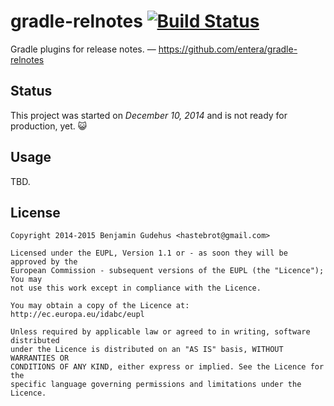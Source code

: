 # gradle-relnotes [![Build Status](https://travis-ci.org/entera/gradle-relnotes.svg?branch=master)](https://travis-ci.org/entera/gradle-relnotes)

Gradle plugins for release notes. &mdash; https://github.com/entera/gradle-relnotes


## Status

This project was started on *December 10, 2014* and is not ready for production, yet. :smiley_cat:


## Usage

TBD.


## License

~~~
Copyright 2014-2015 Benjamin Gudehus <hastebrot@gmail.com>

Licensed under the EUPL, Version 1.1 or - as soon they will be approved by the
European Commission - subsequent versions of the EUPL (the "Licence"); You may
not use this work except in compliance with the Licence.

You may obtain a copy of the Licence at:
http://ec.europa.eu/idabc/eupl

Unless required by applicable law or agreed to in writing, software distributed
under the Licence is distributed on an "AS IS" basis, WITHOUT WARRANTIES OR
CONDITIONS OF ANY KIND, either express or implied. See the Licence for the
specific language governing permissions and limitations under the Licence.
~~~
